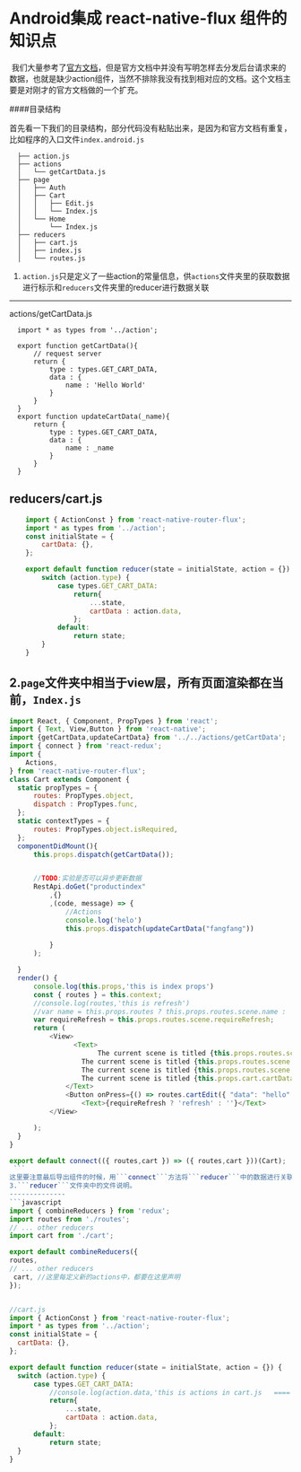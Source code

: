 # Android集成 react-native-flux 组件的知识点
  
  我们大量参考了[官方文档](https://github.com/aksonov/react-native-router-flux/blob/master/docs/REDUX_FLUX.md)，但是官方文档中并没有写明怎样去分发后台请求来的数据，也就是缺少action组件，当然不排除我没有找到相对应的文档。这个文档主要是对刚才的官方文档做的一个扩充。
  
####目录结构

首先看一下我们的目录结构，部分代码没有粘贴出来，是因为和官方文档有重复，比如程序的入口文件```index.android.js```
```
  ├── action.js
  ├── actions
  │   └── getCartData.js
  ├── page
  │   ├── Auth
  │   ├── Cart
  │   │   ├── Edit.js
  │   │   └── Index.js
  │   └── Home
  │       └── Index.js
  ├── reducers
  │   ├── cart.js
  │   ├── index.js
  │   └── routes.js
  ```
1. ```action.js```只是定义了一些action的常量信息，供```actions```文件夹里的获取数据进行标示和```reducers```文件夹里的reducer进行数据关联
---------------------
  actions/getCartData.js
  ```
    import * as types from '../action';

    export function getCartData(){
        // request server
        return {
            type : types.GET_CART_DATA,
            data : {
                name : 'Hello World'
            }
        }
    }
    export function updateCartData(_name){
        return {
            type : types.GET_CART_DATA,
            data : {
                name : _name
            }
        }
    }
  ```
  reducers/cart.js  
  ------------
```javascript
    import { ActionConst } from 'react-native-router-flux';
    import * as types from '../action';
    const initialState = {
        cartData: {},
    };

    export default function reducer(state = initialState, action = {}) {
        switch (action.type) {
            case types.GET_CART_DATA:
                return{
                    ...state,
                    cartData : action.data,
                };    
            default:
                return state;
        }
    }
```
2.```page```文件夹中相当于view层，所有页面渲染都在当前，```Index.js```
------------------
  ```javascript
  import React, { Component, PropTypes } from 'react';
  import { Text, View,Button } from 'react-native';
  import {getCartData,updateCartData} from '../../actions/getCartData';
  import { connect } from 'react-redux';
  import {
      Actions,
  } from 'react-native-router-flux';
  class Cart extends Component {
    static propTypes = {
        routes: PropTypes.object,
        dispatch : PropTypes.func,
    };
    static contextTypes = {
        routes: PropTypes.object.isRequired,
    };
    componentDidMount(){
        this.props.dispatch(getCartData());


        //TODO:实验是否可以异步更新数据
        RestApi.doGet("productindex"
            ,{}
            ,(code, message) => {
                //Actions
                console.log('helo')
                this.props.dispatch(updateCartData("fangfang"))
                
            }
        );

    }
    render() {
        console.log(this.props,'this is index props')
        const { routes } = this.context;
        //console.log(routes,'this is refresh')
        //var name = this.props.routes ? this.props.routes.scene.name : '';
        var requireRefresh = this.props.routes.scene.requireRefresh;
        return (
            <View>
                  <Text>
                        The current scene is titled {this.props.routes.scene.title}.
                    The current scene is titled {this.props.routes.scene.title}.
                    The current scene is titled {this.props.routes.scene.title}.
                    The current scene is titled {this.props.cart.cartData.name}.
                </Text>
                <Button onPress={() => routes.cartEdit({ "data": "hello" })} title="编辑"/>    
                    <Text>{requireRefresh ? 'refresh' : ''}</Text>
            </View>

        );
    }
}

export default connect(({ routes,cart }) => ({ routes,cart }))(Cart);
  ```
这里要注意最后导出组件的时候，用```connect```方法将```reducer```中的数据进行关联
3.```reducer```文件夹中的文件说明。
--------------
```javascript
import { combineReducers } from 'redux';
import routes from './routes';
// ... other reducers
import cart from './cart';

export default combineReducers({
  routes,
  // ... other reducers
  cart, //这里每定义新的actions中，都要在这里声明
});


//cart.js
import { ActionConst } from 'react-native-router-flux';
import * as types from '../action';
const initialState = {
    cartData: {},
};

export default function reducer(state = initialState, action = {}) {
    switch (action.type) {
        case types.GET_CART_DATA:
            //console.log(action.data,'this is actions in cart.js   ==== = = == = = == = =')
            return{
                ...state,
                cartData : action.data,
            };    
        default:
            return state;
    }
}

```

  
  
